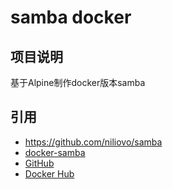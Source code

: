 # samba docker

## 项目说明
基于Alpine制作docker版本samba


## 引用
- https://github.com/niliovo/samba
- [docker-samba](https://github.com/crazy-max/docker-samba)
- [GitHub](https://github.com/)
- [Docker Hub](https://hub.docker.com/)
